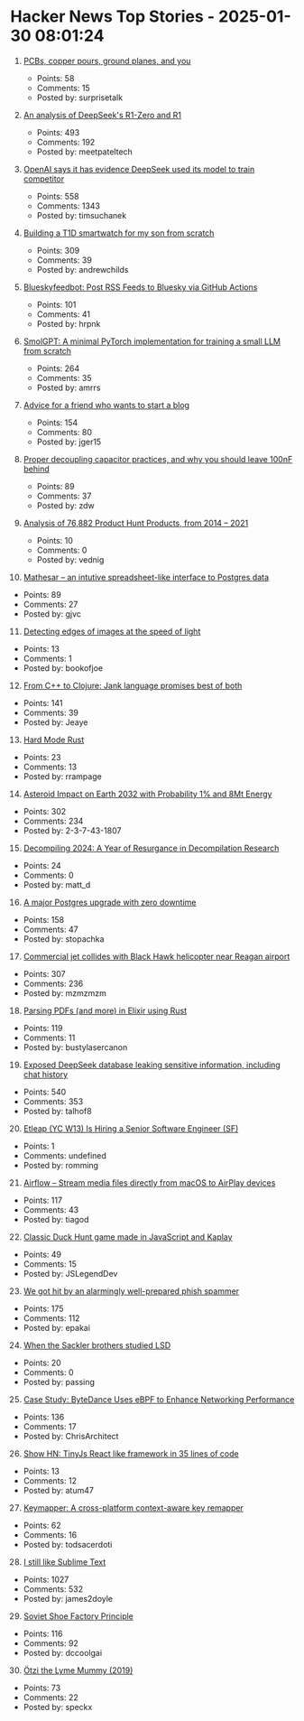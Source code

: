 # Hacker News Top Stories - 2025-01-30 08:01:24

1. [PCBs, copper pours, ground planes, and you](https://lcamtuf.substack.com/p/pcbs-ground-planes-and-you)
   - Points: 58
   - Comments: 15
   - Posted by: surprisetalk

2. [An analysis of DeepSeek's R1-Zero and R1](https://arcprize.org/blog/r1-zero-r1-results-analysis)
   - Points: 493
   - Comments: 192
   - Posted by: meetpateltech

3. [OpenAI says it has evidence DeepSeek used its model to train competitor](https://www.ft.com/content/a0dfedd1-5255-4fa9-8ccc-1fe01de87ea6)
   - Points: 558
   - Comments: 1343
   - Posted by: timsuchanek

4. [Building a T1D smartwatch for my son from scratch](https://andrewchilds.com/posts/building-a-t1d-smartwatch-from-scratch)
   - Points: 309
   - Comments: 39
   - Posted by: andrewchilds

5. [Blueskyfeedbot: Post RSS Feeds to Bluesky via GitHub Actions](https://github.com/marketplace/actions/feed-to-bluesky)
   - Points: 101
   - Comments: 41
   - Posted by: hrpnk

6. [SmolGPT: A minimal PyTorch implementation for training a small LLM from scratch](https://github.com/Om-Alve/smolGPT)
   - Points: 264
   - Comments: 35
   - Posted by: amrrs

7. [Advice for a friend who wants to start a blog](https://www.henrikkarlsson.xyz/p/start-a-blog)
   - Points: 154
   - Comments: 80
   - Posted by: jger15

8. [Proper decoupling capacitor practices, and why you should leave 100nF behind](https://codeinsecurity.wordpress.com/2025/01/25/proper-decoupling-practices-and-why-you-should-leave-100nf-behind/)
   - Points: 89
   - Comments: 37
   - Posted by: zdw

9. [Analysis of 76,882 Product Hunt Products, from 2014 – 2021](https://components.one/posts/gamer-and-nihilist-product-hunt)
   - Points: 10
   - Comments: 0
   - Posted by: vednig

10. [Mathesar – an intutive spreadsheet-like interface to Postgres data](https://github.com/mathesar-foundation/mathesar)
   - Points: 89
   - Comments: 27
   - Posted by: gjvc

11. [Detecting edges of images at the speed of light](https://phys.org/news/2025-01-edges-images.html)
   - Points: 13
   - Comments: 1
   - Posted by: bookofjoe

12. [From C++ to Clojure: Jank language promises best of both](https://thenewstack.io/from-c-to-clojure-new-language-promises-best-of-both/)
   - Points: 141
   - Comments: 39
   - Posted by: Jeaye

13. [Hard Mode Rust](https://matklad.github.io/2022/10/06/hard-mode-rust.html)
   - Points: 23
   - Comments: 13
   - Posted by: rrampage

14. [Asteroid Impact on Earth 2032 with Probability 1% and 8Mt Energy](https://cneos.jpl.nasa.gov/sentry/details.html#?des=2024%20YR4)
   - Points: 302
   - Comments: 234
   - Posted by: 2-3-7-43-1807

15. [Decompiling 2024: A Year of Resurgance in Decompilation Research](https://mahaloz.re/dec-progress-2024)
   - Points: 24
   - Comments: 0
   - Posted by: matt_d

16. [A major Postgres upgrade with zero downtime](https://www.instantdb.com/essays/pg_upgrade)
   - Points: 158
   - Comments: 47
   - Posted by: stopachka

17. [Commercial jet collides with Black Hawk helicopter near Reagan airport](https://www.mediaite.com/news/breaking-commercial-jet-collides-with-police-chopper-near-reagan-airport/)
   - Points: 307
   - Comments: 236
   - Posted by: mzmzmzm

18. [Parsing PDFs (and more) in Elixir using Rust](https://www.chriis.dev/opinion/parsing-pdfs-in-elixir-using-rust)
   - Points: 119
   - Comments: 11
   - Posted by: bustylasercanon

19. [Exposed DeepSeek database leaking sensitive information, including chat history](https://www.wiz.io/blog/wiz-research-uncovers-exposed-deepseek-database-leak)
   - Points: 540
   - Comments: 353
   - Posted by: talhof8

20. [Etleap (YC W13) Is Hiring a Senior Software Engineer (SF)](undefined)
   - Points: 1
   - Comments: undefined
   - Posted by: romming

21. [Airflow – Stream media files directly from macOS to AirPlay devices](https://airflow.app/)
   - Points: 117
   - Comments: 43
   - Posted by: tiagod

22. [Classic Duck Hunt game made in JavaScript and Kaplay](https://jslegend.itch.io/duck-hunter)
   - Points: 49
   - Comments: 15
   - Posted by: JSLegendDev

23. [We got hit by an alarmingly well-prepared phish spammer](https://utcc.utoronto.ca/~cks/space/blog/spam/WellPreparedPhishSpammer)
   - Points: 175
   - Comments: 112
   - Posted by: epakai

24. [When the Sackler brothers studied LSD](https://resobscura.substack.com/p/when-the-sackler-brothers-studied)
   - Points: 20
   - Comments: 0
   - Posted by: passing

25. [Case Study: ByteDance Uses eBPF to Enhance Networking Performance](https://ebpf.foundation/case-study-bytedance-uses-ebpf-to-enhance-networking-performance/)
   - Points: 136
   - Comments: 17
   - Posted by: ChrisArchitect

26. [Show HN: TinyJs React like framework in 35 lines of code](undefined)
   - Points: 13
   - Comments: 12
   - Posted by: atum47

27. [Keymapper: A cross-platform context-aware key remapper](https://github.com/houmain/keymapper)
   - Points: 62
   - Comments: 16
   - Posted by: todsacerdoti

28. [I still like Sublime Text](https://ohdoylerules.com/workflows/why-i-still-like-sublime-text-in-2025/)
   - Points: 1027
   - Comments: 532
   - Posted by: james2doyle

29. [Soviet Shoe Factory Principle](https://wiki.c2.com/?SovietShoeFactoryPrinciple)
   - Points: 116
   - Comments: 92
   - Posted by: dccoolgai

30. [Ötzi the Lyme Mummy (2019)](https://vetmed.illinois.edu/i-tick/2019/08/09/iceman-lyme-mummy-tattle-the-tick-blog/)
   - Points: 73
   - Comments: 22
   - Posted by: speckx

